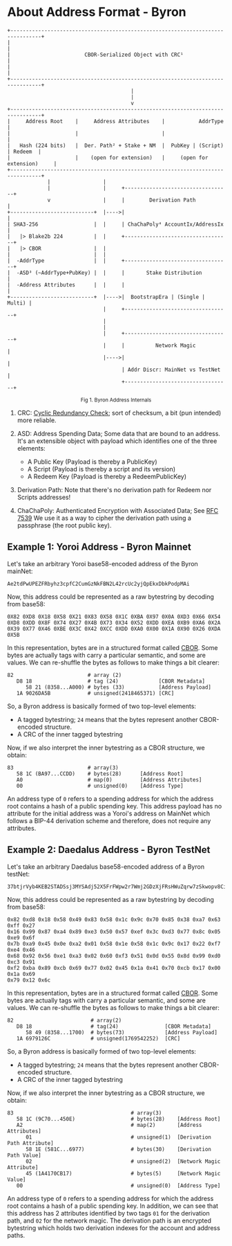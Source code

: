 # About Address Format - Byron

```
+--------------------------------------------------------------------------------+
|                                                                                |
|                        CBOR-Serialized Object with CRC¹                        |
|                                                                                |
+--------------------------------------------------------------------------------+
                                        |
                                        |
                                        v
+--------------------------------------------------------------------------------+
|     Address Root    |     Address Attributes    |           AddrType           |
|                     |                           |                              |
|   Hash (224 bits)   |  Der. Path² + Stake + NM  |  PubKey | (Script) | Redeem  | 
|                     |    (open for extension)   |     (open for extension)     |
+--------------------------------------------------------------------------------+
             |                 |                                           
             |                 |     +----------------------------------+   
             v                 |     |        Derivation Path           |   
+---------------------------+  |---->|                                  |
| SHA3-256                  |  |     | ChaChaPoly⁴ AccountIx/AddressIx  |
|   |> Blake2b 224          |  |     +----------------------------------+
|   |> CBOR                 |  |        
|                           |  |        
|  -AddrType                |  |     +----------------------------------+
|  -ASD³ (~AddrType+PubKey) |  |     |       Stake Distribution         |   
|  -Address Attributes      |  |     |                                  |   
+---------------------------+  |---->|  BootstrapEra | (Single | Multi) |   
                               |     +----------------------------------+   
                               |
                               |                                          
                               |     +----------------------------------+   
                               |     |          Network Magic           |   
                               |---->|                                  |   
                                     | Addr Discr: MainNet vs TestNet   |   
                                     +----------------------------------+   

```
<p align="center"><small>Fig 1. Byron Address Internals</small></p>


1. CRC: [Cyclic Redundancy Check](https://computer.howstuffworks.com/encryption7.htm);
  sort of checksum, a bit (pun intended) more reliable.

2. ASD: Address Spending Data; Some data that are bound to an address. It's
  an extensible object with payload which identifies one of the three elements:  
    - A Public Key (Payload is thereby a PublicKey)  
    - A Script (Payload is thereby a script and its version)  
    - A Redeem Key (Payload is thereby a RedeemPublicKey)  

3. Derivation Path: Note that there's no derivation path for Redeem nor
  Scripts addresses!

4. ChaChaPoly: Authenticated Encryption with Associated Data; See [RFC
  7539](https://datatracker.ietf.org/doc/rfc7539) We use it as a way to cipher
  the derivation path using a passphrase (the root public key).

## Example 1: Yoroi Address - Byron Mainnet

Let's take an arbitrary Yoroi base58-encoded address of the Byron mainNet:

```
Ae2tdPwUPEZFRbyhz3cpfC2CumGzNkFBN2L42rcUc2yjQpEkxDbkPodpMAi
```

Now, this address could be represented as a raw bytestring by decoding from
base58:

```
0X82 0XD8 0X18 0X58 0X21 0X83 0X58 0X1C 0XBA 0X97 0X0A 0XD3 0X66 0X54
0XD8 0XDD 0X8F 0X74 0X27 0X4B 0X73 0X34 0X52 0XDD 0XEA 0XB9 0XA6 0X2A
0X39 0X77 0X46 0XBE 0X3C 0X42 0XCC 0XDD 0XA0 0X00 0X1A 0X90 0X26 0XDA
0X5B
```

In this representation, bytes are in a structured format called [CBOR](https://tools.ietf.org/html/rfc7049).
Some bytes are actually tags with carry a particular semantic, and some are values.
We can re-shuffle the bytes as follows to make things a bit clearer:

```
82                        # array (2)            
   D8 18                  # tag (24)             [CBOR Metadata]
      58 21 (8358...A000) # bytes (33)           [Address Payload]
   1A 9026DA5B            # unsigned(2418465371) [CRC]
```

So, a Byron address is basically formed of two top-level elements:

- A tagged bytestring; `24` means that the bytes represent another CBOR-encoded structure.
- A CRC of the inner tagged bytestring

Now, if we also interpret the inner bytestring as a CBOR structure, we obtain:

```
83                        # array(3)       
   58 1C (BA97...CCDD)    # bytes(28)      [Address Root]
   A0                     # map(0)         [Address Attributes]
   00                     # unsigned(0)    [Address Type]
```

An address type of `0` refers to a spending address for which the address root
contains a hash of a public spending key. This address payload has no attribute
for the initial address was a Yoroi's address on MainNet which follows a BIP-44
derivation scheme and therefore, does not require any attributes. 

## Example 2: Daedalus Address - Byron TestNet

Let's take an arbitrary Daedalus base58-encoded address of a Byron testNet:

```
37btjrVyb4KEB2STADSsj3MYSAdj52X5FrFWpw2r7Wmj2GDzXjFRsHWuZqrw7zSkwopv8Ci3VWeg6bisU9dgJxW5hb2MZYeduNKbQJrqz3zVBsu9nT
```

Now, this address could be represented as a raw bytestring by decoding from
base58:

```
0x82 0xd8 0x18 0x58 0x49 0x83 0x58 0x1c 0x9c 0x70 0x85 0x38 0xa7 0x63 0xff 0x27 
0x16 0x99 0x87 0xa4 0x89 0xe3 0x50 0x57 0xef 0x3c 0xd3 0x77 0x8c 0x05 0xe9 0x6f 
0x7b 0xa9 0x45 0x0e 0xa2 0x01 0x58 0x1e 0x58 0x1c 0x9c 0x17 0x22 0xf7 0xe4 0x46 
0x68 0x92 0x56 0xe1 0xa3 0x02 0x60 0xf3 0x51 0x0d 0x55 0x8d 0x99 0xd0 0xc3 0x91 
0xf2 0xba 0x89 0xcb 0x69 0x77 0x02 0x45 0x1a 0x41 0x70 0xcb 0x17 0x00 0x1a 0x69 
0x79 0x12 0x6c
```

In this representation, bytes are in a structured format called [CBOR](https://tools.ietf.org/html/rfc7049).
Some bytes are actually tags with carry a particular semantic, and some are values.
We can re-shuffle the bytes as follows to make things a bit clearer:

```
82                         # array(2)              
   D8 18                   # tag(24)               [CBOR Metadata]
      58 49 (8358...1700)  # bytes(73)             [Address Payload]
   1A 6979126C             # unsigned(1769542252)  [CRC]
```

So, a Byron address is basically formed of two top-level elements:

- A tagged bytestring; `24` means that the bytes represent another CBOR-encoded structure.
- A CRC of the inner tagged bytestring

Now, if we also interpret the inner bytestring as a CBOR structure, we obtain:

```
83                                      # array(3)
   58 1C (9C70...450E)                  # bytes(28)    [Address Root]
   A2                                   # map(2)       [Address Attributes]
      01                                # unsigned(1)  [Derivation Path Attribute]
      58 1E (581C...6977)               # bytes(30)    [Derivation Path Value] 
      02                                # unsigned(2)  [Network Magic Attribute]
      45 (1A4170CB17)                   # bytes(5)     [Network Magic Value]
   00                                   # unsigned(0)  [Address Type]
```

An address type of `0` refers to a spending address for which the address root
contains a hash of a public spending key. In addition, we can see that this
address has 2 attributes identified by two tags `01` for the derivation path,
and `02` for the network magic. The derivation path is an encrypted bytestring
which holds two derivation indexes for the account and address paths. 
